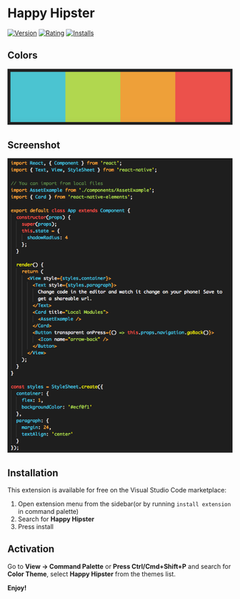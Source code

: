 # Happy Hipster

[![Version](https://vsmarketplacebadge.apphb.com/version/zadvorny.theme-happy-hipster.svg)](https://marketplace.visualstudio.com/items?itemName=zadvorny.theme-happy-hipster)
[![Rating](https://vsmarketplacebadge.apphb.com/rating/zadvorny.theme-happy-hipster.svg)](https://marketplace.visualstudio.com/items?itemName=zadvorny.theme-happy-hipster)
[![Installs](https://vsmarketplacebadge.apphb.com/installs/zadvorny.theme-happy-hipster.svg)](https://marketplace.visualstudio.com/items?itemName=zadvorny.theme-happy-hipster)

## Colors

![happy hipster theme screenshot](https://raw.githubusercontent.com/vladzadvorny/theme-happy-hipster/master/images/colors.png)

## Screenshot

![happy hipster theme screenshot](https://raw.githubusercontent.com/vladzadvorny/theme-happy-hipster/master/images/screenshot.png)

## Installation

This extension is available for free on the Visual Studio Code marketplace:

1. Open extension menu from the sidebar(or by running `install extension` in command palette)
2. Search for **Happy Hipster**
3. Press install

## Activation

Go to **View -> Command Palette** or **Press Ctrl/Cmd+Shift+P** and search for **Color Theme**,
select **Happy Hipster** from the themes list.

<!-- * Split the editor (`Cmd+\` on OSX or `Ctrl+\` on Windows and Linux)
* Toggle preview (`Shift+CMD+V` on OSX or `Shift+Ctrl+V` on Windows and Linux)
* Press `Ctrl+Space` (Windows, Linux) or `Cmd+Space` (OSX) to see a list of Markdown snippets -->

**Enjoy!**
